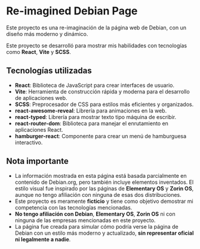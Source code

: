 # Re-imagined Debian Page

Este proyecto es una re-imaginación de la página web de Debian, con un diseño más moderno y dinámico. 

Este proyecto se desarrolló para mostrar mis habilidades con tecnologías como **React**, **Vite** y **SCSS**. 

## Tecnologías utilizadas

- **React**: Biblioteca de JavaScript para crear interfaces de usuario.
- **Vite**: Herramienta de construcción rápida y moderna para el desarrollo de aplicaciones web.
- **SCSS**: Preprocesador de CSS para estilos más eficientes y organizados.
- **react-awesome-reveal**: Librería para animaciones en la web.
- **react-typed**: Librería para mostrar texto tipo máquina de escribir.
- **react-router-dom**: Biblioteca para manejar el enrutamiento en aplicaciones React.
- **hamburger-react**: Componente para crear un menú de hamburguesa interactivo.

## Nota importante

- La información mostrada en esta página está basada parcialmente en contenido de Debian.org, pero también incluye elementos inventados. El estilo visual fue inspirado por las páginas de **Elementary OS** y **Zorin OS**, aunque no tengo afiliación con ninguna de esas dos distribuciones.
- Este proyecto es meramente **ficticio** y tiene como objetivo demostrar mi competencia con las tecnologías mencionadas.
- **No tengo afiliación con Debian**, **Elementary OS**, **Zorin OS** ni con ninguna de las empresas mencionadas en este proyecto.
- La página fue creada para simular cómo podría verse la página de Debian con un estilo más moderno y actualizado, **sin representar oficial ni legalmente a nadie**.

